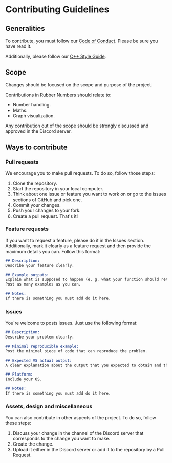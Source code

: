 # Contributing Guidelines
## Generalities
To contribute, you must follow our [Code of Conduct](https://github.com/GaryNLOL/Rubber-Numbers/blob/main/docs/CODE_OF_CONDUCT.md).
Please be sure you have read it.

Additionally,  please follow our [C++ Style Guide](https://github.com/GaryNLOL/Style-Guides/blob/main/CPP%20Style%20Guide.md).

## Scope
Changes should be focused on the scope and purpose of the project.

Contributions in Rubber Numbers should relate to:
- Number handling.
- Maths.
- Graph visualization.

Any contribution out of the scope should be strongly discussed and approved in the Discord server.

## Ways to contribute
### Pull requests
We encourage you to make pull requests. To do so, follow those steps:
1. Clone the repository.
2. Start the repository in your local computer.
3. Think about one issue or feature you want to work on or go to the issues sections of GitHub and pick one.
4. Commit your changes.
5. Push your changes to your fork.
6. Create a pull request.
That's it!

### Feature requests
If you want to request a feature, please do it in the Issues section. Additionally, mark it clearly as a feature request and then provide the maximum details you can. Follow this format:
```markdown
## Description:
Describe your feature clearly.

## Example outputs:
Explain what is supposed to happen (e. g. what your function should return when is called).
Post as many examples as you can.

## Notes:
If there is something you must add do it here.
```

### Issues
You're welcome to posts issues. Just use the following format:
```markdown
## Description:
Describe your problem clearly.

## Minimal reproducible example:
Post the minimal piece of code that can reproduce the problem.

## Expected VS actual output:
A clear explanation about the output that you expected to obtain and the output you obtained.

## Platform:
Include your OS.

## Notes:
If there is something you must add do it here.
```

### Assets, design and miscellaneous
You can also contribute in other aspects of the project. To do so, follow these steps:
1. Discuss your change in the channel of the Discord server that corresponds to the change you want to make.
2. Create the change.
3. Upload it either in the Discord server or add it to the repository by a Pull Request.
